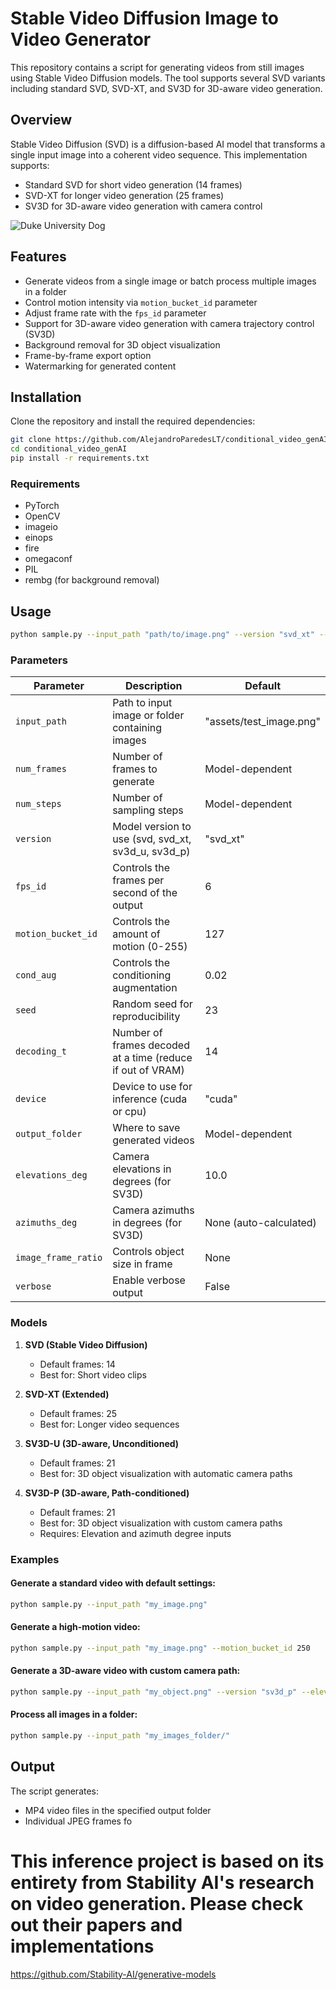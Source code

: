 # Stable Video Diffusion Image to Video Generator

This repository contains a script for generating videos from still images using Stable Video Diffusion models. The tool supports several SVD variants including standard SVD, SVD-XT, and SV3D for 3D-aware video generation.

## Overview

Stable Video Diffusion (SVD) is a diffusion-based AI model that transforms a single input image into a coherent video sequence. This implementation supports:

- Standard SVD for short video generation (14 frames)
- SVD-XT for longer video generation (25 frames)
- SV3D for 3D-aware video generation with camera control

![Duke University Dog](ezgif-539084e01519c8.gif)

## Features

- Generate videos from a single image or batch process multiple images in a folder
- Control motion intensity via `motion_bucket_id` parameter
- Adjust frame rate with the `fps_id` parameter
- Support for 3D-aware video generation with camera trajectory control (SV3D)
- Background removal for 3D object visualization
- Frame-by-frame export option
- Watermarking for generated content

## Installation

Clone the repository and install the required dependencies:

```bash
git clone https://github.com/AlejandroParedesLT/conditional_video_genAI
cd conditional_video_genAI
pip install -r requirements.txt
```

### Requirements

- PyTorch
- OpenCV
- imageio
- einops
- fire
- omegaconf
- PIL
- rembg (for background removal)

## Usage

```bash
python sample.py --input_path "path/to/image.png" --version "svd_xt" --motion_bucket_id 127 --fps_id 6
```

### Parameters

| Parameter | Description | Default |
|-----------|-------------|---------|
| `input_path` | Path to input image or folder containing images | "assets/test_image.png" |
| `num_frames` | Number of frames to generate | Model-dependent |
| `num_steps` | Number of sampling steps | Model-dependent |
| `version` | Model version to use (svd, svd_xt, sv3d_u, sv3d_p) | "svd_xt" |
| `fps_id` | Controls the frames per second of the output | 6 |
| `motion_bucket_id` | Controls the amount of motion (0-255) | 127 |
| `cond_aug` | Controls the conditioning augmentation | 0.02 |
| `seed` | Random seed for reproducibility | 23 |
| `decoding_t` | Number of frames decoded at a time (reduce if out of VRAM) | 14 |
| `device` | Device to use for inference (cuda or cpu) | "cuda" |
| `output_folder` | Where to save generated videos | Model-dependent |
| `elevations_deg` | Camera elevations in degrees (for SV3D) | 10.0 |
| `azimuths_deg` | Camera azimuths in degrees (for SV3D) | None (auto-calculated) |
| `image_frame_ratio` | Controls object size in frame | None |
| `verbose` | Enable verbose output | False |

### Models

1. **SVD (Stable Video Diffusion)**
   - Default frames: 14
   - Best for: Short video clips

2. **SVD-XT (Extended)**
   - Default frames: 25
   - Best for: Longer video sequences

3. **SV3D-U (3D-aware, Unconditioned)**
   - Default frames: 21
   - Best for: 3D object visualization with automatic camera paths

4. **SV3D-P (3D-aware, Path-conditioned)**
   - Default frames: 21
   - Best for: 3D object visualization with custom camera paths
   - Requires: Elevation and azimuth degree inputs

### Examples

#### Generate a standard video with default settings:
```bash
python sample.py --input_path "my_image.png"
```

#### Generate a high-motion video:
```bash
python sample.py --input_path "my_image.png" --motion_bucket_id 250
```

#### Generate a 3D-aware video with custom camera path:
```bash
python sample.py --input_path "my_object.png" --version "sv3d_p" --elevations_deg "[10,15,20,15,10,5,0]"
```

#### Process all images in a folder:
```bash
python sample.py --input_path "my_images_folder/"
```

## Output

The script generates:

- MP4 video files in the specified output folder
- Individual JPEG frames fo

# This inference project is based on its entirety from Stability AI's research on video generation. Please check out their papers and implementations

https://github.com/Stability-AI/generative-models
